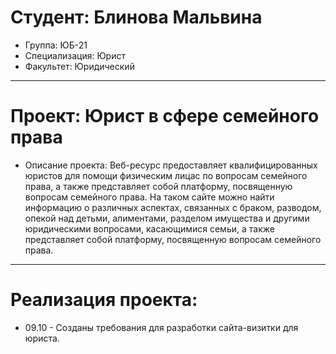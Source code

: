 # Студент: Блинова Мальвина
- Группа: ЮБ-21
- Специализация: Юрист
- Факультет: Юридический
---
# Проект:  Юрист в сфере семейного права
- Описание проекта: Веб-ресурс предоставляет квалифицированных юристов для помощи физическим лицас по вопросам семейного права, а также представляет собой платформу, посвященную вопросам семейного права. На таком сайте можно найти информацию о различных аспектах, связанных с браком, разводом, опекой над детьми, алиментами, разделом имущества и другими юридическими вопросами, касающимися семьи, а также представляет собой платформу, посвященную вопросам семейного права. 
---
# Реализация проекта:
- 09.10 - Созданы требования для разработки сайта-визитки для юриста.

